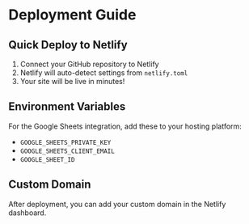 # Deployment Guide

## Quick Deploy to Netlify

1. Connect your GitHub repository to Netlify
2. Netlify will auto-detect settings from `netlify.toml`
3. Your site will be live in minutes!

## Environment Variables

For the Google Sheets integration, add these to your hosting platform:
- `GOOGLE_SHEETS_PRIVATE_KEY`
- `GOOGLE_SHEETS_CLIENT_EMAIL`
- `GOOGLE_SHEET_ID`

## Custom Domain

After deployment, you can add your custom domain in the Netlify dashboard.
